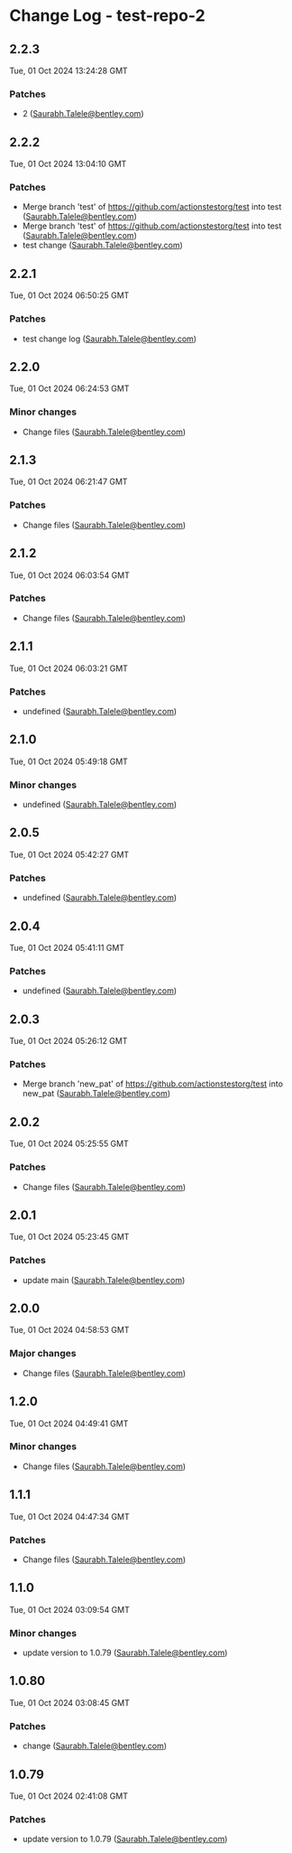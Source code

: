 # Change Log - test-repo-2

<!-- This log was last generated on Tue, 01 Oct 2024 13:24:28 GMT and should not be manually modified. -->

<!-- Start content -->

## 2.2.3

Tue, 01 Oct 2024 13:24:28 GMT

### Patches

- 2 (Saurabh.Talele@bentley.com)

## 2.2.2

Tue, 01 Oct 2024 13:04:10 GMT

### Patches

- Merge branch 'test' of https://github.com/actionstestorg/test into test (Saurabh.Talele@bentley.com)
- Merge branch 'test' of https://github.com/actionstestorg/test into test (Saurabh.Talele@bentley.com)
- test change (Saurabh.Talele@bentley.com)

## 2.2.1

Tue, 01 Oct 2024 06:50:25 GMT

### Patches

- test change log (Saurabh.Talele@bentley.com)

## 2.2.0

Tue, 01 Oct 2024 06:24:53 GMT

### Minor changes

- Change files (Saurabh.Talele@bentley.com)

## 2.1.3

Tue, 01 Oct 2024 06:21:47 GMT

### Patches

- Change files (Saurabh.Talele@bentley.com)

## 2.1.2

Tue, 01 Oct 2024 06:03:54 GMT

### Patches

- Change files (Saurabh.Talele@bentley.com)

## 2.1.1

Tue, 01 Oct 2024 06:03:21 GMT

### Patches

- undefined (Saurabh.Talele@bentley.com)

## 2.1.0

Tue, 01 Oct 2024 05:49:18 GMT

### Minor changes

- undefined (Saurabh.Talele@bentley.com)

## 2.0.5

Tue, 01 Oct 2024 05:42:27 GMT

### Patches

- undefined (Saurabh.Talele@bentley.com)

## 2.0.4

Tue, 01 Oct 2024 05:41:11 GMT

### Patches

- undefined (Saurabh.Talele@bentley.com)

## 2.0.3

Tue, 01 Oct 2024 05:26:12 GMT

### Patches

- Merge branch 'new_pat' of https://github.com/actionstestorg/test into new_pat (Saurabh.Talele@bentley.com)

## 2.0.2

Tue, 01 Oct 2024 05:25:55 GMT

### Patches

- Change files (Saurabh.Talele@bentley.com)

## 2.0.1

Tue, 01 Oct 2024 05:23:45 GMT

### Patches

- update main (Saurabh.Talele@bentley.com)

## 2.0.0

Tue, 01 Oct 2024 04:58:53 GMT

### Major changes

- Change files (Saurabh.Talele@bentley.com)

## 1.2.0

Tue, 01 Oct 2024 04:49:41 GMT

### Minor changes

- Change files (Saurabh.Talele@bentley.com)

## 1.1.1

Tue, 01 Oct 2024 04:47:34 GMT

### Patches

- Change files (Saurabh.Talele@bentley.com)

## 1.1.0

Tue, 01 Oct 2024 03:09:54 GMT

### Minor changes

- update version to 1.0.79 (Saurabh.Talele@bentley.com)

## 1.0.80

Tue, 01 Oct 2024 03:08:45 GMT

### Patches

- change (Saurabh.Talele@bentley.com)

## 1.0.79

Tue, 01 Oct 2024 02:41:08 GMT

### Patches

- update version to 1.0.79 (Saurabh.Talele@bentley.com)
